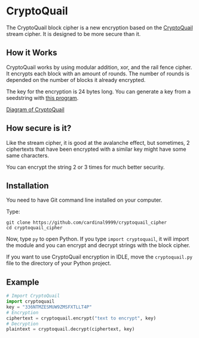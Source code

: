 # CryptoQuail
The CryptoQuail block cipher is a new encryption based on the [CryptoQuail](https://github.com/cardinal9999/CryptoQuail) stream cipher. It is designed to be more secure than it.

## How it Works
CryptoQuail works by using modular addition, xor, and the rail fence cipher. It encrypts each block with an amount of rounds. The number of rounds is depended on the number of blocks it already encrypted.

The key for the encryption is 24 bytes long. You can generate a key from a seedstring with [this program](https://pastebin.com/TdtVYr7q).

[Diagram of CryptoQuail](howitworks.md)

## How secure is it?
Like the stream cipher, it is good at the avalanche effect, but sometimes, 2 ciphertexts that have been encrypted with a similar key might have some same characters.

You can encrypt the string 2 or 3 times for much better security.

## Installation
You need to have Git command line installed on your computer.

Type:
```shell
git clone https://github.com/cardinal9999/cryptoquail_cipher
cd cryptoquail_cipher
```

Now, type `py` to open Python. If you type `import cryptoquail`, it will import the module and you can encrypt and decrypt strings with the block cipher.

If you want to use CryptoQuail encryption in IDLE, move the `cryptoquail.py` file to the directory of your Python project.

## Example
```py
# Import CryptoQuail 
import cryptoquail
key = "336NTMZESMUW9ZMSFXTLLT4P"
# Encryption
ciphertext = cryptoquail.encrypt("text to encrypt", key)
# Decryption
plaintext = cryptoquail.decrypt(ciphertext, key)
```
